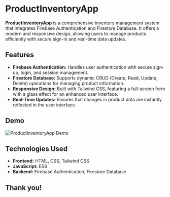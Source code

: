 # ProductInventoryApp

**ProductInventoryApp** is a comprehensive inventory management system that integrates Firebase Authentication and Firestore Database. It offers a modern and responsive design, allowing users to manage products efficiently with secure sign-in and real-time data updates.

## Features

- **Firebase Authentication:** Handles user authentication with secure sign-up, login, and session management.
- **Firestore Database:** Supports dynamic CRUD (Create, Read, Update, Delete) operations for managing product information.
- **Responsive Design:** Built with Tailwind CSS, featuring a full-screen form with a glass effect for an enhanced user interface.
- **Real-Time Updates:** Ensures that changes in product data are instantly reflected in the user interface.

## Demo

![ProductInventoryApp Demo](link-to-your-demo-image-or-video)

## Technologies Used

- **Frontend:** HTML, CSS, Tailwind CSS
- **JavaScript:** ES6
- **Backend:** Firebase Authentication, Firestore Database


## Thank you!
